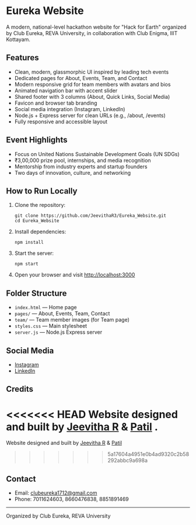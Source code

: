# Eureka Website

A modern, national-level hackathon website for "Hack for Earth" organized by Club Eureka, REVA University, in collaboration with Club Enigma, IIIT Kottayam.

## Features
- Clean, modern, glassmorphic UI inspired by leading tech events
- Dedicated pages for About, Events, Team, and Contact
- Modern responsive grid for team members with avatars and bios
- Animated navigation bar with accent slider
- Shared footer with 3 columns (About, Quick Links, Social Media)
- Favicon and browser tab branding
- Social media integration (Instagram, LinkedIn)
- Node.js + Express server for clean URLs (e.g., /about, /events)
- Fully responsive and accessible layout

## Event Highlights
- Focus on United Nations Sustainable Development Goals (UN SDGs)
- ₹3,00,000 prize pool, internships, and media recognition
- Mentorship from industry experts and startup founders
- Two days of innovation, culture, and networking

## How to Run Locally
1. Clone the repository:
   ```
   git clone https://github.com/JeevithaR3/Eureka_Website.git
   cd Eureka_Website
   ```
2. Install dependencies:
   ```
   npm install
   ```
3. Start the server:
   ```
   npm start
   ```
4. Open your browser and visit [http://localhost:3000](http://localhost:3000)

## Folder Structure
- `index.html` — Home page
- `pages/` — About, Events, Team, Contact
- `team/` — Team member images (for Team page)
- `styles.css` — Main stylesheet
- `server.js` — Node.js Express server
## Social Media
- [Instagram](https://www.instagram.com/club_eureka_/)
- [LinkedIn](https://www.linkedin.com/in/club-eureka-735841356/)
## Credits
<<<<<<< HEAD
Website designed and built by [Jeevitha R](https://www.linkedin.com/in/jeevitha-r-2160b7325) & [Patil](www.linkedin.com/in/markandeshwaragouda-patil-59aa89298) .
=======
Website designed and built by [Jeevitha R](https://www.linkedin.com/in/jeevitha-r-2160b7325) & [Patil](https://github.com/Markandeshwaragoudapatil)
>>>>>>> 5a17604a4951e0b4ad9320c2b58292abbc9a698a

## Contact
- Email: clubeureka1712@gmail.com
- Phone: 7011624603, 8660476838, 8851891469

---
Organized by Club Eureka, REVA University
